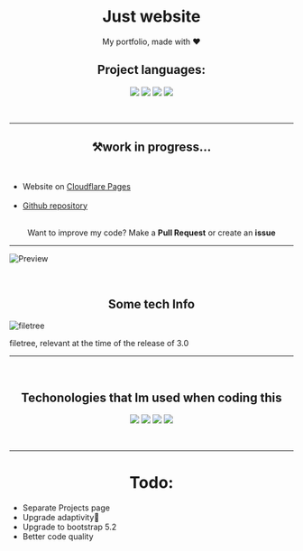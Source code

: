 # <h1 align="center">Just website</h1>
<p align="center">My portfolio, made with ❤️</p>
<h2 align="center">Project languages:</h2>
 <p align="center">
<img src="https://img.shields.io/badge/bootstrap-%23563D7C.svg?style=for-the-badge&logo=bootstrap&logoColor=white" >
<img src="https://img.shields.io/badge/javascript-%23323330.svg?style=for-the-badge&logo=javascript&logoColor=%23F7DF1E" >
<img src="https://img.shields.io/badge/html5-%23E34F26.svg?style=for-the-badge&logo=html5&logoColor=white" >
<img src="https://img.shields.io/badge/css3-%231572B6.svg?style=for-the-badge&logo=css3&logoColor=white" >
  </p>
<br>
<hr />
<h2 align="center">⚒️work in progress... </h2>
<br>
<ul>
<li>Website on <a href="https://kotikov.pages.dev"> Cloudflare Pages</a></li> <br>
<li><a href="https://github.com/kotru21/kotikov"> Github repository </a></li><br>
</ul>
<p align="center">Want to improve my code? Make a <b>Pull Request</b> or create an <b>issue</b></p>
<hr />

![Preview](https://user-images.githubusercontent.com/88907641/176704235-776b639b-9469-4b13-b91f-b5e14bc91846.png)

<br>

<h2 align="center">Some tech Info</h2>

![filetree](https://user-images.githubusercontent.com/88907641/176716024-c172bacc-22f9-4843-955e-90e7c316ee2b.png)

<p> filetree, relevant at the time of the release of 3.0 </p>
<hr />
<br>
<h2 align="center"> Techonologies that Im used when coding this </h2>
<p align="center">
<img src="https://img.shields.io/badge/-Stackoverflow-FE7A16?style=for-the-badge&logo=stack-overflow&logoColor=white" >
<img src="https://img.shields.io/badge/Codepen-000000?style=for-the-badge&logo=codepen&logoColor=white" >
<img src="https://img.shields.io/badge/figma-%23F24E1E.svg?style=for-the-badge&logo=figma&logoColor=white" >
<img src="https://img.shields.io/badge/Visual%20Studio%20Code-0078d7.svg?style=for-the-badge&logo=visual-studio-code&logoColor=white" >
</p>
<br>
<hr />
<h1 align="center"> Todo:</h1>
<ul>
  <li> Separate Projects page</li>
  <li> Upgrade adaptivity🤔</li>
  <li> Upgrade to bootstrap 5.2</li>
  <li> Better code quality</li>
</ul>
